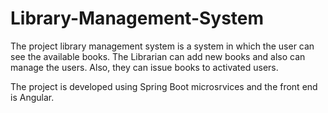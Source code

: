 # Library-Management-System
The project library management system is a system in which the user can see the available books. The Librarian can add new books and also can manage the users. Also, they can issue books to activated users.

The project is developed using Spring Boot microsrvices and the front end is Angular.
